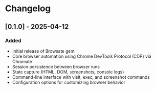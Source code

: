 # Changelog

## [0.1.0] - 2025-04-12

### Added
- Initial release of Browsate gem
- Core browser automation using Chrome DevTools Protocol (CDP) via Chromate
- Session persistence between browser runs
- State capture (HTML, DOM, screenshots, console logs)
- Command-line interface with visit, exec, and screenshot commands
- Configuration options for customizing browser behavior